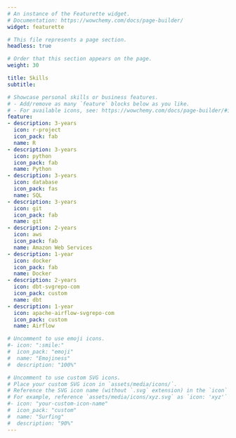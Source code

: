 ```yaml
---
# An instance of the Featurette widget.
# Documentation: https://wowchemy.com/docs/page-builder/
widget: featurette

# This file represents a page section.
headless: true

# Order that this section appears on the page.
weight: 30

title: Skills
subtitle:

# Showcase personal skills or business features.
# - Add/remove as many `feature` blocks below as you like.
# - For available icons, see: https://wowchemy.com/docs/page-builder/#icons
feature:
- description: 3-years
  icon: r-project
  icon_pack: fab
  name: R
- description: 3-years
  icon: python
  icon_pack: fab
  name: Python
- description: 3-years
  icon: database
  icon_pack: fas
  name: SQL
- description: 3-years
  icon: git
  icon_pack: fab
  name: git
- description: 2-years
  icon: aws
  icon_pack: fab
  name: Amazon Web Services
- description: 1-year
  icon: docker
  icon_pack: fab
  name: Docker
- description: 2-years
  icon: dbt-svgrepo-com
  icon_pack: custom
  name: dbt
- description: 1-year
  icon: apache-airflow-svgrepo-com
  icon_pack: custom
  name: Airflow

# Uncomment to use emoji icons.
#- icon: ":smile:"
#  icon_pack: "emoji"
#  name: "Emojiness"
#  description: "100%"  

# Uncomment to use custom SVG icons.
# Place your custom SVG icon in `assets/media/icons/`.
# Reference the SVG icon name (without `.svg` extension) in the `icon` field.
# For example, reference `assets/media/icons/xyz.svg` as `icon: 'xyz'`
#- icon: "your-custom-icon-name"
#  icon_pack: "custom"
#  name: "Surfing"
#  description: "90%"
---
```


